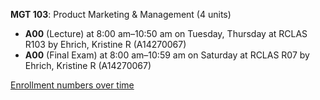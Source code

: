 **MGT 103**: Product Marketing & Management (4 units)

- **A00** (Lecture) at 8:00 am–10:50 am on Tuesday, Thursday at RCLAS R103 by Ehrich, Kristine R (A14270067)
- **A00** (Final Exam) at 8:00 am–10:59 am on Saturday at RCLAS R07 by Ehrich, Kristine R (A14270067)

[Enrollment numbers over time](./MGT103.tsv)
